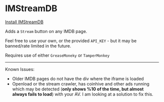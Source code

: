 # IMStreamDB

[Install IMStreamDB](https://github.com/ZombieTaco/IMStreamDB/raw/master/code.user.js)

Adds a ``Stream`` button on any IMDB page.

Feel free to use your own, or the provided ``API_KEY`` - but it may be banned/rate limited in the future.

Requires use of either ``GreaseMoneky`` or ``TamperMonkey``

<hr>

Known Issues:
  - Older IMDB pages do not have the div where the iframe is loaded
  - Openload or the stream crawler, has coinhive and other ads running which may be detected (**only shows %10 of the time, but almost always fails to load**) with your AV. I am looking at a solution to fix this.
